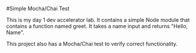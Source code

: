 #Simple Mocha/Chai Test

This is my day 1 dev accelerator lab. It contains a simple Node module that contains a function named greet. It takes a name input and returns "Hello, Name".

This project also has a Mocha/Chai test to verify correct functionality.
